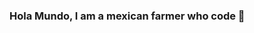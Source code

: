 ### Hola Mundo, I am a mexican farmer who code  👋

<!--
**Guillermo-1/Guillermo-1** is a ✨ _special_ ✨ repository because its `README.md` (this file) appears on your GitHub profile.

Everyday, I get to learn something new 
Here are some ideas to get you started:

- 🔭 I’m currently working on ...
- 🌱 I’m currently learning ...The "milpa system" (growring, corn, pumpking, beans & habaneros). JavaScript, HTML & CSS
- 👯 I’m looking to collaborate on ...
- 🤔 I’m looking for help with ...JavaScript
- 💬 Ask me about ...Farming & JavaScript, HTML & CSS
- 📫 How to reach me: ...
- 😄 Pronouns: ...
- ⚡ Fun fact: ...
-->
